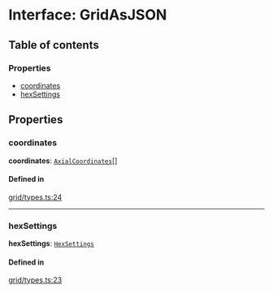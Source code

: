 # Interface: GridAsJSON

## Table of contents

### Properties

- [coordinates](GridAsJSON.md#coordinates)
- [hexSettings](GridAsJSON.md#hexSettings)

## Properties

### <a id="coordinates" name="coordinates"></a> coordinates

 **coordinates**: [`AxialCoordinates`](AxialCoordinates.md)[]

#### Defined in

[grid/types.ts:24](https://github.com/flauwekeul/honeycomb/blob/a51ed9c/src/grid/types.ts#L24)

___

### <a id="hexSettings" name="hexSettings"></a> hexSettings

 **hexSettings**: [`HexSettings`](HexSettings.md)

#### Defined in

[grid/types.ts:23](https://github.com/flauwekeul/honeycomb/blob/a51ed9c/src/grid/types.ts#L23)
